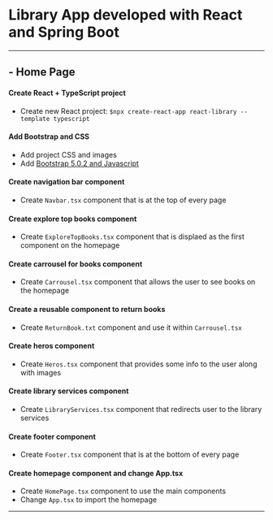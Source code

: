 # Library App developed with React and Spring Boot

---

## - Home Page

#### Create React + TypeScript project
* Create new React project: `$npx create-react-app react-library --template typescript`

#### Add Bootstrap and CSS
* Add project CSS and images
* Add [Bootstrap 5.0.2 and Javascript](https://getbootstrap.com/docs/5.0/getting-started/introduction/)

#### Create navigation bar component
* Create `Navbar.tsx` component that is at the top of every page

#### Create explore top books component 
* Create `ExploreTopBooks.tsx` component that is displaed as the first component on the homepage

#### Create carrousel for books component
* Create `Carrousel.tsx` component that allows the user to see books on the homepage

#### Create a reusable component to return books
* Create `ReturnBook.txt` component and use it within `Carrousel.tsx`

#### Create heros component
* Create `Heros.tsx` component that provides some info to the user along with images

#### Create library services component
* Create `LibraryServices.tsx` component that redirects user to the library services

#### Create footer component
* Create `Footer.tsx` component that is at the bottom of every page

#### Create homepage component and change App.tsx
* Create `HomePage.tsx` component to use the main components
* Change `App.tsx` to import the homepage

---
